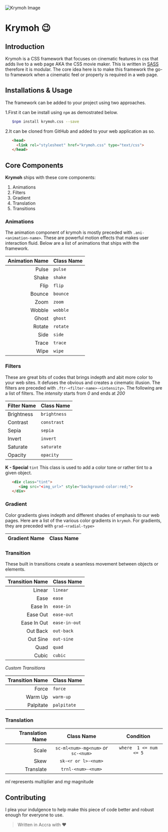 ![Krymoh Image](https://github.com/mcofie/krymoh/blob/master/image.png)

# Krymoh :wink:
## Introduction
Krymoh is a CSS framework that focuses on cinematic features in css that adds live to a web page AKA the CSS movie maker. This is written in [SASS](http://sass-lang.com/) therefore it is modular. The core idea here is to make this framework the go-to framework when a cinematic feel or property is required in a web page.


## Installations & Usage
The framework can be added to your project using two approaches. 


1.First it can be install using `npm` as demostrated below. 
   ```bash
      $npm install krymoh.css --save
   ```


2.It can be cloned from GitHub and added to your web application as so. 
   ```html 
      <head>
        <link rel="stylesheet" href="krymoh.css" type="text/css">
      </head>
   ```


## Core Components 
__Krymoh__ ships with these core components: 
1. Animations
2. Filters
3. Gradient
4. Translation
5. Transitions


### Animations
The animation component of krymoh is mostly preceded with `.ani-<animation-name>`. These are powerful motion effects that makes user interaction fluid.
Below are a list of animations that ships with the framework.

| Animation Name | Class Name   |
| -------------: | :----------- | 
| Pulse | `pulse` |
| Shake | `shake` |
| Flip | `flip` |
| Bounce | `bounce` |
| Zoom | `zoom` |
| Wobble | `wobble` |
| Ghost | `ghost` |
| Rotate | `rotate` |
| Side | `side` |
| Trace | `trace` |
| Wipe | `wipe` |


### Filters
These are great bits of codes that brings indepth and abit more color to your web sites. It defuses the obvious and creates a cinematic illusion. The filters are preceded with `.ftr-<filter-name>-<intensity>`. The following are a list of filters. The *intensity* starts from _0_ and ends at _200_

| Filter Name  | Class Name |
| -----------  | ---------- |
| Brightness   | `brightness` |
| Contrast     |  `constrast` |
| Sepia        | `sepia` |
| Invert       | `invert`|
| Saturate | `saturate`|
| Opacity | `opacity` |


__K - Special__
`tint` This class is used to add a color tone or rather tint to a given object.
```html
   <div class="tint">
      <img src="<img_url>" style="background-color:red;">
   </div>
```


### Gradient
Color gradients gives indepth and different shades of emphasis to our web pages. Here are a list of the various color gradients in `krymoh`. For gradients, they are preceded with `grad-<radial-type>`

| Gradient Name | Class Name |
| ------------: | :--------- |



### Transition
These built in transitions create a seamless movement between objects or elements.

| Transition Name | Class Name |
| --------------: | :--------- | 
| Linear | `linear` |
| Ease | `ease` |
| Ease In | `ease-in`|
| Ease Out |  `ease-out` |      
| Ease In Out | `ease-in-out` |
| Out Back | `out-back` |
| Out Sine | `out-sine` |
| Quad | `quad` |
| Cubic | `cubic` |


*Custom Transitions*

| Transition Name | Class Name |
| --------------: | :--------- |
| Force | `force` |
| Warm Up | `warm-up` |
| Palpitate | `palpitate` |


### Translation

| Translation Name | Class Name | Condition |
| ---------------: | :--------: | :-------: |
| Scale | `sc-ml<num>-mg<num>` *or* `sc-<num>` | `where  1 <= num <= 5`  |
| Skew | `sk-<r or l>-<num>` | |
| Translate | `trnl-<num>-<num>` |   |

*ml* represents multiplier and *mg* magnitude



## Contributing
I plea your indulgence to help make this piece of code better and robust enough for everyone to use.
>Written in Accra with :heart:
